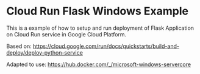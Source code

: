 # Cloud Run Flask Windows Example

This is a example of how to setup and run deployment of Flask Application on Cloud Run service in Google Cloud Platform.

Based on: https://cloud.google.com/run/docs/quickstarts/build-and-deploy/deploy-python-service

Adapted to use: https://hub.docker.com/_/microsoft-windows-servercore
